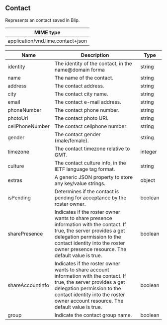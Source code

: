 ## Contact

Represents an contact saved in Blip.

| MIME type                                 |
|-------------------------------------------|
|      application/vnd.lime.contact+json |


| Name             | Description                                                                                                                                                                                                                                  | Type    |
|------------------|----------------------------------------------------------------------------------------------------------------------------------------------------------------------------------------------------------------------------------------------|---------|
| identity         | The identity of the contact, in the  name@domain forma                                                                                                                                                                                       | string  |
| name             | The name of the contact.                                                                                                                                                                                                                     | string  |
| address          | The contact address.                                                                                                                                                                                                                         | string  |
| city             | The contact city name.                                                                                                                                                                                                                       | string  |
| email            | The contact e-mail address.                                                                                                                                                                                                                  | string  |
| phoneNumber      | The contact phone number.                                                                                                                                                                                                                    | string  |
| photoUri         | The contact photo URI.                                                                                                                                                                                                                       | string  |
| cellPhoneNumber  | The contact cellphone number.                                                                                                                                                                                                                | string  |
| gender           | The contact gender (male/female).                                                                                                                                                                                                            | string  |
| timezone         | The contact timezone relative to GMT.                                                                                                                                                                                                        | integer |
| culture          | The contact culture info, in the IETF language tag format.                                                                                                                                                                                   | string  |
| extras           | A generic JSON property to store any key/value strings.                                                                                                                                                                                      | object  |
| isPending        | Determines if the contact is pending for acceptance by the roster owner.                                                                                                                                                                     | boolean |
| sharePresence    | Indicates if the roster owner wants to share presence information with the contact. If  true, the server provides a  get delegation permission to the contact identity into the roster owner  presence resource. The default value is  true. | boolean |
| shareAccountInfo | Indicates if the roster owner wants to share account information with the contact. If  true, the server provides a  get delegation permission to the contact identity into the roster owner  account resource. The default value is  true.   | boolean |
| group            | Indicate the contact group name.                                                                                                                                                                                                             | boolean |